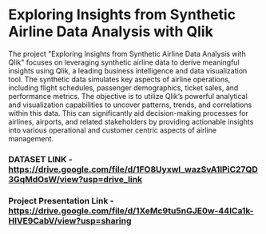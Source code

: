 # Exploring Insights from Synthetic Airline Data Analysis with Qlik

The project "Exploring Insights from Synthetic Airline Data Analysis with Qlik" focuses on leveraging synthetic airline data to derive meaningful insights using Qlik, a leading business intelligence and data visualization tool. The synthetic data simulates key aspects of airline operations, including flight schedules, passenger demographics, ticket sales, and performance metrics. The objective is to utilize Qlik’s powerful analytical and visualization capabilities to uncover patterns, trends, and correlations within this data. This can significantly aid decision-making processes for airlines, airports, and related stakeholders by providing actionable insights into various operational and customer centric aspects of airline management.

### DATASET LINK - https://drive.google.com/file/d/1FO8Uyxwl_wazSvA1lPiC27QD3GqMdOsW/view?usp=drive_link

### Project Presentation Link - https://drive.google.com/file/d/1XeMc9tu5nGJE0w-44lCa1k-HlVE9CabV/view?usp=sharing
